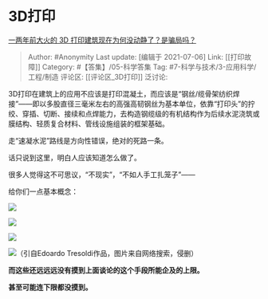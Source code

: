# 3D打印
[一两年前大火的 3D 打印建筑现在为何没动静了？是骗局吗？](https://www.zhihu.com/question/266317739/answer/725501832)

> Author: #Anonymity
> Last update: [编辑于 2021-07-06]
> Link: [[打印故障]]
> Category: #【答集】/05-科学答集
> Tag: #7-科学与技术/3-应用科学/工程/制造
> 评论区: [[评论区_3D打印]]
> 泛讨论:

3D打印在建筑上的应用不应该是打印混凝土，而应该是“钢丝/缆骨架纺织焊接”——即以多股直径三毫米左右的高强高韧钢丝为基本单位，依靠“打印头”的拧绞、穿插、切断、接续和点焊能力，去构造钢缆级的有机结构作为后续水泥浇筑或膜结构、轻质复合材料、管线设施组装的框架基础。

走“速凝水泥”路线是方向性错误，绝对的死路一条。

话只说到这里，明白人应该知道怎么做了。

很多人觉得这不可思议，“不现实”，“不如人手工扎笼子”——

给你们一点基本概念：

![](https://pic4.zhimg.com/50/v2-3ee010ded7697a766e0200677dd8763c_hd.jpg?source=1940ef5c)

![](https://pic1.zhimg.com/50/v2-682b68ca9a4557c9a1e4f98e461696df_hd.jpg?source=1940ef5c)

![](https://pic1.zhimg.com/50/v2-09637c2d0c9612518ac81cf30432a268_hd.jpg?source=1940ef5c)

![](https://pic4.zhimg.com/50/v2-e1c1f663ddf7e263925b11e2b3fb9a9d_hd.jpg?source=1940ef5c)（引自Edoardo Tresoldi作品，图片来自网络搜索，侵删）

**而这些还远远远没有摸到上面谈论的这个手段所能企及的上限。**

**甚至可能连下限都没摸到。**
